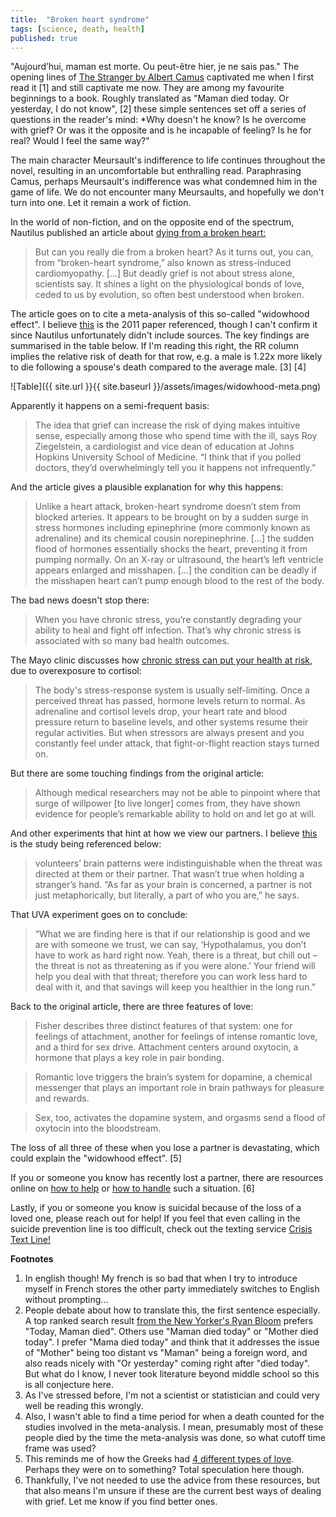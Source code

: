 ```yaml
---
title:  "Broken heart syndrome"
tags: [science, death, health]
published: true
---
```


"Aujourd’hui, maman est morte. Ou peut-être hier, je ne sais pas." The opening lines of [The Stranger by Albert Camus](https://en.wikipedia.org/wiki/The_Stranger_(Camus_novel) "Stranger") captivated me when I first read it \[1\] and still captivate me now. They are among my favourite beginnings to a book. Roughly translated as "Maman died today. Or yesterday, I do not know", \[2\] these simple sentences set off a series of questions in the reader's mind: *Why doesn't he know? Is he overcome with grief? Or was it the opposite and is he incapable of feeling? Is he for real? Would I feel the same way?"

The main character Meursault's indifference to life continues throughout the novel, resulting in an uncomfortable but enthralling read. Paraphrasing Camus, perhaps Meursault's indifference was what condemned him in the game of life. We do not encounter many Meursaults, and hopefully we don't turn into one. Let it remain a work of fiction.

In the world of non-fiction, and on the opposite end of the spectrum, Nautilus published an article about [dying from a broken heart:](http://nautil.us/issue/15/turbulence/can-you-die-from-a-broken-heart "nautilus")

> But can you really die from a broken heart? As it turns out, you can, from “broken-heart syndrome,” also known as stress-induced cardiomyopathy. \[...\] But deadly grief is not about stress alone, scientists say. It shines a light on the physiological bonds of love, ceded to us by evolution, so often best understood when broken.

The article goes on to cite a meta-analysis of this so-called "widowhood effect". I believe [this](https://journals.plos.org/plosone/article?id=10.1371/journal.pone.0023465 "paper") is the 2011 paper referenced, though I can't confirm it since Nautilus unfortunately didn't include sources. The key findings are summarised in the table below. If I'm reading this right, the RR column implies the relative risk of death for that row, e.g. a male is 1.22x more likely to die following a spouse's death compared to the average male. \[3\] \[4\]

![Table]({{ site.url }}{{ site.baseurl }}/assets/images/widowhood-meta.png)

Apparently it happens on a semi-frequent basis: 

> The idea that grief can increase the risk of dying makes intuitive sense, especially among those who spend time with the ill, says Roy Ziegelstein, a cardiologist and vice dean of education at Johns Hopkins University School of Medicine. “I think that if you polled doctors, they’d overwhelmingly tell you it happens not infrequently.”

And the article gives a plausible explanation for why this happens:

> Unlike a heart attack, broken-heart syndrome doesn’t stem from blocked arteries. It appears to be brought on by a sudden surge in stress hormones including epinephrine (more commonly known as adrenaline) and its chemical cousin norepinephrine. \[...\] the sudden flood of hormones essentially shocks the heart, preventing it from pumping normally. On an X-ray or ultrasound, the heart’s left ventricle appears enlarged and misshapen. \[...\] the condition can be deadly if the misshapen heart can’t pump enough blood to the rest of the body.

The bad news doesn't stop there:

> When you have chronic stress, you’re constantly degrading your ability to heal and fight off infection. That’s why chronic stress is associated with so many bad health outcomes.

The Mayo clinic discusses how [chronic stress can put your health at risk](https://www.mayoclinic.org/healthy-lifestyle/stress-management/in-depth/stress/art-20046037 "mayo"), due to overexposure to cortisol:

> The body's stress-response system is usually self-limiting. Once a perceived threat has passed, hormone levels return to normal. As adrenaline and cortisol levels drop, your heart rate and blood pressure return to baseline levels, and other systems resume their regular activities. But when stressors are always present and you constantly feel under attack, that fight-or-flight reaction stays turned on.

But there are some touching findings from the original article:

> Although medical researchers may not be able to pinpoint where that surge of willpower \[to live longer\] comes from, they have shown evidence for people’s remarkable ability to hold on and let go at will. 

And other experiments that hint at how we view our partners. I believe [this](https://news.virginia.edu/content/shocking-new-research-finds-friendships-are-key-good-health "virginia") is the study being referenced below: 

> volunteers’ brain patterns were indistinguishable when the threat was directed at them or their partner. That wasn’t true when holding a stranger’s hand. “As far as your brain is concerned, a partner is not just metaphorically, but literally, a part of who you are,” he says.

That UVA experiment goes on to conclude:

> “What we are finding here is that if our relationship is good and we are with someone we trust, we can say, ‘Hypothalamus, you don’t have to work as hard right now. Yeah, there is a threat, but chill out – the threat is not as threatening as if you were alone.’ Your friend will help you deal with that threat; therefore you can work less hard to deal with it, and that savings will keep you healthier in the long run.”

Back to the original article, there are three features of love:

> Fisher describes three distinct features of that system: one for feelings of attachment, another for feelings of intense romantic love, and a third for sex drive. Attachment centers around oxytocin, a hormone that plays a key role in pair bonding.

> Romantic love triggers the brain’s system for dopamine, a chemical messenger that plays an important role in brain pathways for pleasure and rewards.

> Sex, too, activates the dopamine system, and orgasms send a flood of oxytocin into the bloodstream. 

The loss of all three of these when you lose a partner is devastating, which could explain the "widowhood effect". \[5\]

If you or someone you know has recently lost a partner, there are resources online on [how to help](https://www.huffpost.com/entry/grieving-national-widows-day_n_5908c1dee4b02655f8415065 "widows day") or [how to handle](https://www.nytimes.com/2019/04/11/business/widows-financial-planning-retirement.html "widows") such a situation. \[6\] 

Lastly, if you or someone you know is suicidal because of the loss of a loved one, please reach out for help! If you feel that even calling in the suicide prevention line is too difficult, check out the texting service [Crisis Text Line!](https://www.crisistextline.org/ "CTL") 

**Footnotes**
1. In english though! My french is so bad that when I try to introduce myself in French stores the other party immediately switches to English without prompting...
2. People debate about how to translate this, the first sentence especially. A top ranked search result [from the New Yorker's Ryan Bloom](https://www.newyorker.com/books/page-turner/lost-in-translation-what-the-first-line-of-the-stranger-should-be "new yorker") prefers "Today, Maman died". Others use "Maman died today" or "Mother died today". I prefer "Mama died today" and think that it addresses the issue of "Mother" being too distant vs "Maman" being a foreign word, and also reads nicely with "Or yesterday" coming right after "died today". But what do I know, I never took literature beyond middle school so this is all conjecture here.   
3. As I've stressed before, I'm not a scientist or statistician and could very well be reading this wrongly.
4. Also, I wasn't able to find a time period for when a death counted for the studies involved in the meta-analysis. I mean, presumably most of these people died by the time the meta-analysis was done, so what cutoff time frame was used? 
5. This reminds me of how the Greeks had [4 different types of love](https://en.wikipedia.org/wiki/Greek_words_for_love "greek"). Perhaps they were on to something? Total speculation here though. 
6. Thankfully, I've not needed to use the advice from these resources, but that also means I'm unsure if these are the current best ways of dealing with grief. Let me know if you find better ones.
